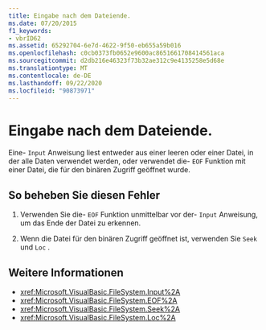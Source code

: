 ```yaml
---
title: Eingabe nach dem Dateiende.
ms.date: 07/20/2015
f1_keywords:
- vbrID62
ms.assetid: 65292704-6e7d-4622-9f50-eb655a59b016
ms.openlocfilehash: c0cb0373fb0652e9600ac8651661708414561aca
ms.sourcegitcommit: d2db216e46323f73b32ae312c9e4135258e5d68e
ms.translationtype: MT
ms.contentlocale: de-DE
ms.lasthandoff: 09/22/2020
ms.locfileid: "90873971"
---
```

# <a name="input-past-end-of-file"></a>Eingabe nach dem Dateiende.

Eine- `Input` Anweisung liest entweder aus einer leeren oder einer Datei, in der alle Daten verwendet werden, oder verwendet die- `EOF` Funktion mit einer Datei, die für den binären Zugriff geöffnet wurde.  
  
## <a name="to-correct-this-error"></a>So beheben Sie diesen Fehler  
  
1. Verwenden Sie die- `EOF` Funktion unmittelbar vor der- `Input` Anweisung, um das Ende der Datei zu erkennen.  
  
2. Wenn die Datei für den binären Zugriff geöffnet ist, verwenden Sie `Seek` und `Loc` .  
  
## <a name="see-also"></a>Weitere Informationen

- <xref:Microsoft.VisualBasic.FileSystem.Input%2A>
- <xref:Microsoft.VisualBasic.FileSystem.EOF%2A>
- <xref:Microsoft.VisualBasic.FileSystem.Seek%2A>
- <xref:Microsoft.VisualBasic.FileSystem.Loc%2A>
